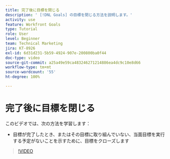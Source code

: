 ```yaml
---
title: 完了後に目標を閉じる
description: ' [!DNL Goals] の目標を閉じる方法を説明します。'
activity: use
feature: Workfront Goals
type: Tutorial
role: User
level: Beginner
team: Technical Marketing
jira: KT-8926
exl-id: 6d31d231-5b59-4924-907e-200800ba0f44
doc-type: video
source-git-commit: a25a49e59ca483246271214886ea4dc9c10e8d66
workflow-type: tm+mt
source-wordcount: '55'
ht-degree: 100%

---
```


# 完了後に目標を閉じる

このビデオでは、次の方法を学習します：

* 目標が完了したとき、またはその目標に取り組んでいない、当面目標を実行する予定がないことを示すために、目標をクローズします

>[!VIDEO](https://video.tv.adobe.com/v/335198/?quality=12&learn=on)
